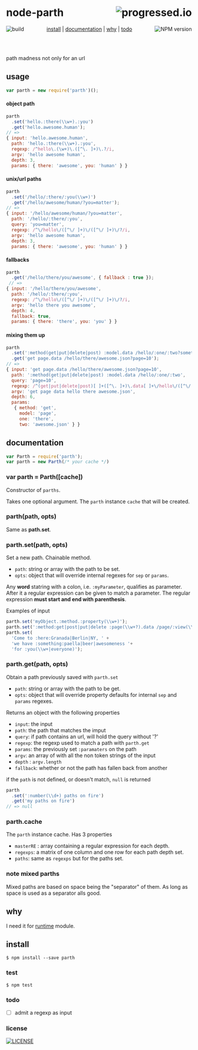 # node-parth [<img alt="progressed.io" src="http://progressed.io/bar/85" align="right"/>](https://github.com/fehmicansaglam/progressed.io)

[<img alt="build" src="http://img.shields.io/travis/stringparser/node-parth/master.svg?style=flat-square" align="left"/>](https://travis-ci.org/stringparser/node-parth/builds)
[<img alt="NPM version" src="http://img.shields.io/npm/v/parth.svg?style=flat-square" align="right"/>](http://www.npmjs.org/package/parth)
<p align="center">
  <a href="#install">install</a> |
  <a href="#documentation">documentation</a> |
  <a href="#why">why</a> |
  <a href="#todo">todo</a>  
</p>
<br><br>

path madness not only for an url

## usage

```js
var parth = new require('parth')();
```
#### object path

```js
parth
  .set('hello.:there(\\w+).:you')
  .get('hello.awesome.human');
// =>
{ input: 'hello.awesome.human',
  path: 'hello.:there(\\w+).:you',
  regexp: /^hello\.(\w+)\.([^\. ]+)\.?/i,
  argv: 'hello awesome human',
  depth: 3,
  params: { there: 'awesome', you: 'human' } }
```

#### unix/url paths

```js
parth
  .set('/hello/:there/:you(\\w+)')
  .get('/hello/awesome/human/?you=matter');
// =>
{ input: '/hello/awesome/human/?you=matter',
  path: '/hello/:there/:you',
  query: 'you=matter',
  regexp: /^\/hello\/([^\/ ]+)\/([^\/ ]+)\/?/i,
  argv: 'hello awesome human',
  depth: 3,
  params: { there: 'awesome', you: 'human' } }

```

#### fallbacks

````js
parth
  .get('/hello/there/you/awesome', { fallback : true });
 // =>
{ input: '/hello/there/you/awesome',
  path: '/hello/:there/:you',
  regexp: /^\/hello\/([^\/ ]+)\/([^\/ ]+)\/?/i,
  argv: 'hello there you awesome',
  depth: 4,
  fallback: true,
  params: { there: 'there', you: 'you' } }
````

#### mixing them up

```js
parth
  .set(':method(get|put|delete|post) :model.data /hello/:one/:two?something')
  .get('get page.data /hello/there/awesome.json?page=10');
// =>
{ input: 'get page.data /hello/there/awesome.json?page=10',
  path: ':method(get|put|delete|post) :model.data /hello/:one/:two',
  query: 'page=10',
  regexp: /^(get|put|delete|post)[ ]+([^\. ]+)\.data[ ]+\/hello\/([^\/ ]+)\/([^\/ ]+)\/?/i,
  argv: 'get page data hello there awesome.json',
  depth: 6,
  params:
   { method: 'get',
     model: 'page',
     one: 'there',
     two: 'awesome.json' } }

```

## documentation

````js
var Parth = require('parth');
var parth = new Parth(/* your cache */)
````

### var parth = Parth([cache])

Constructor of `parths`.

Takes one optional argument. The `parth` instance `cache` that will be created.

### parth(path, opts)

Same as **path.set**.

### parth.set(path, opts)

Set a new path. Chainable method.

- `path`: string or array with the path to be set.
- `opts`: object that will override internal regexes for `sep` or `params`.

Any **word** statring with a colon, i.e. `:myParameter`, qualifies as parameter. After it a regular expression can be given to match a parameter. The regular expression **must start and end with parenthesis**.

Examples of input
```js
parth.set('myObject.:method.:property(\\w+)');
parth.set(':method:get|post|put|delete :page(\\w+?).data /page/:view(\\d)/some');
parth.set(
  'Come to :here:Granada|Berlin|NY, ' +
  'we have :something:paella|beer|awesomeness '+
  'for :you(\\w+|everyone)');
```

### parth.get(path, opts)

Obtain a path previously saved with `parth.set`

- `path`: string or array with the path to be get.
- `opts`: object that will override property defaults for internal `sep` and `params` regexes.

Returns an object with the following properties

- `input`: the input
- `path`: the path that matches the imput
- `query`: if path contains an url, will hold the query without '?'
- `regexp`: the regexp used to match a path with `parth.get`
- `params`: the previously set `:paramaters` on the path
- `argv`: an array of with all the non token strings of the input
- `depth` : `argv.length`
- `fallback`: whether or not the path has fallen back from another

if the `path` is not defined, or doesn't match, `null` is returned

```js
parth
  .set(':number(\\d+) paths on fire')
  .get('my paths on fire')
// => null
```

### parth.cache

The `parth` instance cache. Has 3 properties

 - `masterRE` : array containing a regular expression for each depth.
 - `regexps`: a matrix of one column and one row for each path depth set.
 - `paths`: same as `regexps` but for the paths set.

### note mixed parths

Mixed paths are based on space being the "separator" of them. As long as space is used as a separator alls good.

## why

I need it for [runtime](https://github.com/stringparser/runtime) module.

## install

    $ npm install --save parth

### test

    $ npm test

### todo

 - [ ] admit a regexp as input

### license

[<img alt="LICENSE" src="http://img.shields.io/npm/l/parth.svg?style=flat-square"/>](http://opensource.org/licenses/MIT)
